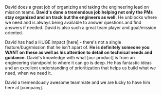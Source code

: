 David does a great job of organizing and taking the engineering lead on mission teams. **David's done a tremendous job helping not only the PMs stay organized and on track but the engineers as well.** He unblocks where we need and is always being available to answer questions and find answers if needed. David is also such a great team player and goal/mission oriented.

David has had a HUGE impact [here] - there's not a single feature/bug/mission that he isn't apart of. **He is definitely someone you WANT on these as well as his attention to detail on technical needs and guidance.** David's knowledge with what [our product] is from an engineering standpoint to where it can go is deep. He has fantastic ideas and an excellent understanding of prioritization that helps us build what we need, when we need it.

David a tremendously awesome teammate and we are lucky to have him here at [company].
